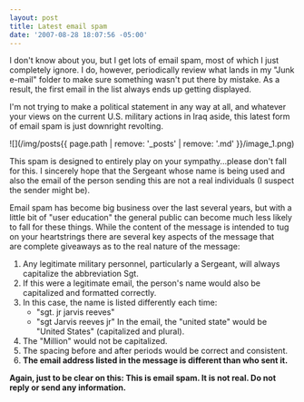 ```yaml
---
layout: post
title: Latest email spam
date: '2007-08-28 18:07:56 -05:00'
---
```


I don't know about you, but I get lots of email spam, most of which I just completely ignore. I do, however, periodically review what lands in my "Junk e-mail" folder to make sure something wasn't put there by mistake. As a result, the first email in the list always ends up getting displayed.

I'm not trying to make a political statement in any way at all, and whatever your views on the current U.S. military actions in Iraq aside, this latest form of email spam is just downright revolting.

![](/img/posts{{ page.path | remove: '_posts' | remove: '.md' }}/image_1.png) 

This spam is designed to entirely play on your sympathy...please don't fall for this. I sincerely hope that the Sergeant whose name is being used and also the email of the person sending this are not a real individuals (I suspect the sender might be).

Email spam has become big business over the last several years, but with a little bit of "user education" the general public can become much less likely to fall for these things. While the content of the message is intended to tug on your heartstrings there are several key aspects of the message that are complete giveaways as to the real nature of the message:

1.  Any legitimate military personnel, particularly a Sergeant, will always capitalize the abbreviation Sgt.
2.  If this were a legitimate email, the person's name would also be capitalized and formatted correctly.
3.  In this case, the name is listed differently each time:
    * "sgt. jr jarvis reeves"
    * "sgt Jarvis reeves jr" In the email, the "united state" would be "United States" (capitalized and plural).
4.  The "Million" would not be capitalized.
5.  The spacing before and after periods would be correct and consistent.
6.  **The email address listed in the message is different than who sent it.** 

<div class="alert alert-danger">
<b>Again, just to be clear on this: This is email spam. It is not real. Do not reply or send any information.</b>
</div>
